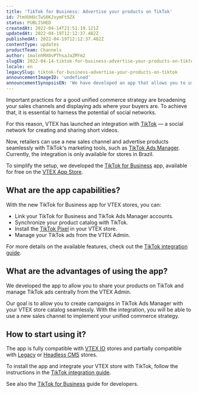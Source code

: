 ```yaml
---
title: 'TikTok for Business: Advertise your products on TikTok'
id: 7tmXUHUcTwS6KJxymFt5ZX
status: PUBLISHED
createdAt: 2022-04-14T21:51:19.121Z
updatedAt: 2022-04-19T12:12:37.482Z
publishedAt: 2022-04-19T12:12:37.482Z
contentType: updates
productTeam: Channels
author: 1malnhMX0vPThsaJaZMYm2
slugEN: 2022-04-14-tiktok-for-business-advertise-your-products-on-tiktok
locale: en
legacySlug: tiktok-for-business-advertise-your-products-on-tiktok
announcementImageID: 'undefined'
announcementSynopsisEN: 'We have developed an app that allows you to use TikTok as a sales and ad channel integrated with your VTEX catalog.'
---
```


Important practices for a good unified commerce strategy are broadening your sales channels and displaying ads where your buyers are. To achieve that, it is essential to harness the potential of social networks.

For this reason, VTEX has launched an integration with [TikTok](https://www.tiktok.com/pt-BR/) — a social network for creating and sharing short videos.

Now, retailers can use a new sales channel and advertise products seamlessly with TikTok's marketing tools, such as [TikTok Ads Manager](https://ads.tiktok.com/help/article?aid=10178). Currently, the integration is only available for stores in Brazil.

To simplify the setup, we developed the [TikTok for Business](https://apps.vtex.com/vtexbr-tiktok-tbp/p) app, available for free on the [VTEX App Store](https://apps.vtex.com/).

## What are the app capabilities?

With the new TikTok for Business app for VTEX stores, you can:

* Link your TikTok for Business and TikTok Ads Manager accounts.
* Synchronize your product catalog with TikTok.
* Install the [TikTok Pixel](https://ads.tiktok.com/help/article?aid=9663) in your VTEX store.
* Manage your TikTok ads from the VTEX Admin.

For more details on the available features, check out the [TikTok integration guide](/en/tracks/tiktok-integration--1r0yJSO11nrer1YVu3WTFd).

## What are the advantages of using the app?

We developed the app to allow you to share your products on TikTok and manage TikTok ads centrally from the VTEX Admin.

Our goal is to allow you to create campaigns in TikTok Ads Manager with your VTEX store catalog seamlessly. With the integration, you will be able to use a new sales channel to implement your unified commerce strategy.

##  How to start using it?

The app is fully compatible with [VTEX IO](/en/tracks/cms--2YcpgIljVaLVQYMzxQbc3z/4yB9wSl79cArd68aRBnBZ2) stores and partially compatible with [Legacy](/en/tracks/cms--2YcpgIljVaLVQYMzxQbc3z/1oN446gRGcR2s70RvBCAmj) or [Headless CMS](https://faststore.dev/tutorials/cms/0#vtex-headless-cms) stores.

To install the app and integrate your VTEX store with TikTok, follow the instructions in the [TikTok integration guide](/en/tracks/tiktok-integration--1r0yJSO11nrer1YVu3WTFd).

See also the [TikTok for Business](https://developers.vtex.com/vtex-developer-docs/docs/vtexbr-tiktok-tbp) guide for developers.  

